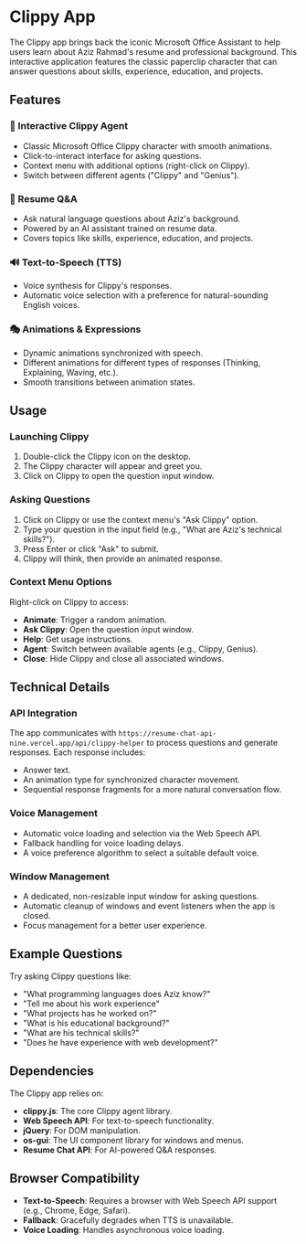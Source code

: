 # Clippy App

The Clippy app brings back the iconic Microsoft Office Assistant to help users learn about Aziz Rahmad's resume and professional background. This interactive application features the classic paperclip character that can answer questions about skills, experience, education, and projects.

## Features

### 🤖 Interactive Clippy Agent
- Classic Microsoft Office Clippy character with smooth animations.
- Click-to-interact interface for asking questions.
- Context menu with additional options (right-click on Clippy).
- Switch between different agents ("Clippy" and "Genius").

### 💬 Resume Q&A
- Ask natural language questions about Aziz's background.
- Powered by an AI assistant trained on resume data.
- Covers topics like skills, experience, education, and projects.

### 🔊 Text-to-Speech (TTS)
- Voice synthesis for Clippy's responses.
- Automatic voice selection with a preference for natural-sounding English voices.

### 🎭 Animations & Expressions
- Dynamic animations synchronized with speech.
- Different animations for different types of responses (Thinking, Explaining, Waving, etc.).
- Smooth transitions between animation states.

## Usage

### Launching Clippy
1. Double-click the Clippy icon on the desktop.
2. The Clippy character will appear and greet you.
3. Click on Clippy to open the question input window.

### Asking Questions
1. Click on Clippy or use the context menu's "Ask Clippy" option.
2. Type your question in the input field (e.g., "What are Aziz's technical skills?").
3. Press Enter or click "Ask" to submit.
4. Clippy will think, then provide an animated response.

### Context Menu Options
Right-click on Clippy to access:
- **Animate**: Trigger a random animation.
- **Ask Clippy**: Open the question input window.
- **Help**: Get usage instructions.
- **Agent**: Switch between available agents (e.g., Clippy, Genius).
- **Close**: Hide Clippy and close all associated windows.

## Technical Details

### API Integration
The app communicates with `https://resume-chat-api-nine.vercel.app/api/clippy-helper` to process questions and generate responses. Each response includes:
- Answer text.
- An animation type for synchronized character movement.
- Sequential response fragments for a more natural conversation flow.

### Voice Management
- Automatic voice loading and selection via the Web Speech API.
- Fallback handling for voice loading delays.
- A voice preference algorithm to select a suitable default voice.

### Window Management
- A dedicated, non-resizable input window for asking questions.
- Automatic cleanup of windows and event listeners when the app is closed.
- Focus management for a better user experience.

## Example Questions

Try asking Clippy questions like:
- "What programming languages does Aziz know?"
- "Tell me about his work experience"
- "What projects has he worked on?"
- "What is his educational background?"
- "What are his technical skills?"
- "Does he have experience with web development?"

## Dependencies

The Clippy app relies on:
- **clippy.js**: The core Clippy agent library.
- **Web Speech API**: For text-to-speech functionality.
- **jQuery**: For DOM manipulation.
- **os-gui**: The UI component library for windows and menus.
- **Resume Chat API**: For AI-powered Q&A responses.

## Browser Compatibility

- **Text-to-Speech**: Requires a browser with Web Speech API support (e.g., Chrome, Edge, Safari).
- **Fallback**: Gracefully degrades when TTS is unavailable.
- **Voice Loading**: Handles asynchronous voice loading.
